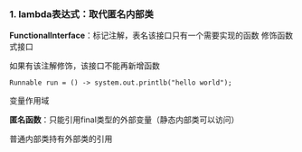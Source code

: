 ### 1. lambda表达式：取代匿名内部类

**FunctionalInterface**：标记注解，表名该接口只有一个需要实现的函数 修饰函数式接口

如果有该注解修饰，该接口不能再新增函数

```
Runnable run = () -> system.out.printlb("hello world");
```

变量作用域

**匿名函数**：只能引用final类型的外部变量（静态内部类可以访问）

普通内部类持有外部类的引用



